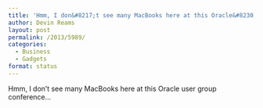 ```yaml
---
title: 'Hmm, I don&#8217;t see many MacBooks here at this Oracle&#8230;'
author: Devin Reams
layout: post
permalink: /2013/5989/
categories:
  - Business
  - Gadgets
format: status
---
```

Hmm, I don&#8217;t see many MacBooks here at this Oracle user group conference&#8230;